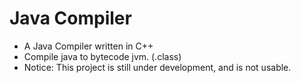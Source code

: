 # Java Compiler
- A Java Compiler written in C++
- Compile java to bytecode jvm. (.class)
- Notice: This project is still under development, and is not usable.